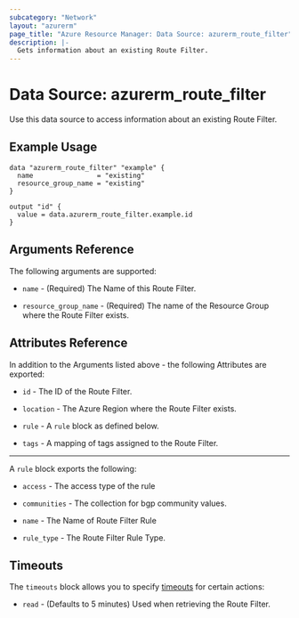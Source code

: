 ```yaml
---
subcategory: "Network"
layout: "azurerm"
page_title: "Azure Resource Manager: Data Source: azurerm_route_filter"
description: |-
  Gets information about an existing Route Filter.
---
```


# Data Source: azurerm_route_filter

Use this data source to access information about an existing Route Filter.

## Example Usage

```hcl
data "azurerm_route_filter" "example" {
  name                = "existing"
  resource_group_name = "existing"
}

output "id" {
  value = data.azurerm_route_filter.example.id
}
```

## Arguments Reference

The following arguments are supported:

* `name` - (Required) The Name of this Route Filter.

* `resource_group_name` - (Required) The name of the Resource Group where the Route Filter exists.

## Attributes Reference

In addition to the Arguments listed above - the following Attributes are exported: 

* `id` - The ID of the Route Filter.

* `location` - The Azure Region where the Route Filter exists.

* `rule` - A `rule` block as defined below.

* `tags` - A mapping of tags assigned to the Route Filter.

---

A `rule` block exports the following:

* `access` - The access type of the rule

* `communities` - The collection for bgp community values.

* `name` - The Name of Route Filter Rule

* `rule_type` - The Route Filter Rule Type.

## Timeouts

The `timeouts` block allows you to specify [timeouts](https://www.terraform.io/docs/configuration/resources.html#timeouts) for certain actions:

* `read` - (Defaults to 5 minutes) Used when retrieving the Route Filter.
